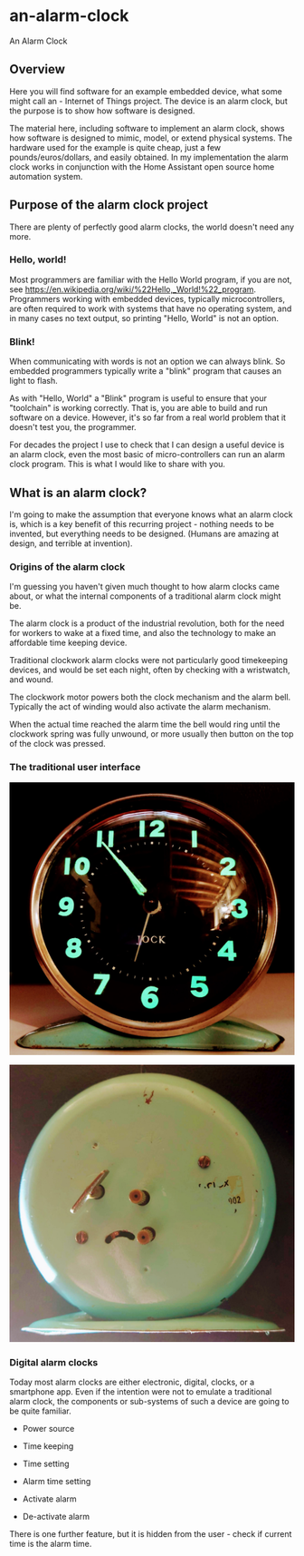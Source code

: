 # an-alarm-clock
An Alarm Clock

## Overview

Here you will find software for an example embedded device, what some might call an - Internet of Things project. The device is an alarm clock, but the purpose is to show how software is designed.

The material here, including software to implement an alarm clock, shows how software is designed to mimic, model, or extend physical systems. The hardware used for the example is quite cheap, just a few pounds/euros/dollars, and easily obtained. In my implementation the alarm clock works in conjunction with the Home Assistant open source home automation system.

## Purpose of the alarm clock project

There are plenty of perfectly good alarm clocks, the world doesn't need any more. 

### Hello, world!

Most programmers are familiar with the Hello World program, if you are not, see <https://en.wikipedia.org/wiki/%22Hello,_World!%22_program>. Programmers working with embedded devices, typically microcontrollers, are often required to work with systems that have no operating system, and in many cases no text output, so printing "Hello, World" is not an option.

### Blink!

When communicating with words is not an option we can always blink. So embedded programmers typically write a "blink" program that causes an light to flash.

As with "Hello, World" a "Blink" program is useful to ensure that your "toolchain" is working correctly. That is, you are able to build and run software on a device.  However, it's so far from a real world problem that it doesn't test you, the programmer.

For decades the project I use to check that I can design a useful device is an alarm clock, even the most basic of micro-controllers can run an alarm clock program. This is what I would like to share with you.

## What is an alarm clock?

I'm going to make the assumption that everyone knows what an alarm clock is, which is a key benefit of this recurring project - nothing needs to be invented, but everything needs to be designed.  (Humans are amazing at design, and terrible at invention).

### Origins of the alarm clock

I'm guessing you haven't given much thought to how alarm clocks came about, or what the internal components of a traditional alarm clock might be.

The alarm clock is a product of the industrial revolution, both for the need for workers to wake at a fixed time, and also the technology to make an affordable time keeping device.

Traditional clockwork alarm clocks were not particularly good timekeeping devices, and would be set each night, often by checking with a wristwatch, and wound.

The clockwork motor powers both the clock mechanism and the alarm bell. Typically the act of winding would also activate the alarm mechanism.

When the actual time reached the alarm time the bell would ring until the clockwork spring was fully unwound, or more usually then button on the top of the clock was pressed.

### The traditional user interface

![Front](alarmclock-front.jpg)

![Rear](alarmclock-rear.jpg)

### Digital alarm clocks

Today most alarm clocks are either electronic, digital, clocks, or a smartphone app. Even if the intention were not to emulate a traditional alarm clock, the components or sub-systems of such a device are going to be quite familiar.

* Power source

* Time keeping

* Time setting

* Alarm time setting

* Activate alarm

* De-activate alarm

There is one further feature, but it is hidden from the user - check if current time is the alarm time.


